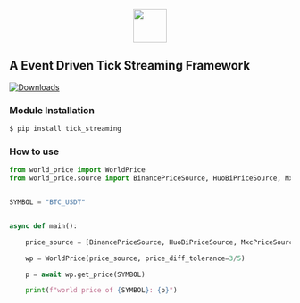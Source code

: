 <p align="center">
  <a href="http://bitsoda.com">
    <img width="60" src="https://bitsoda-static.oss-cn-shanghai.aliyuncs.com/img/Bitsoda-Logo200.jpg">
  </a>
</p>

## A Event Driven Tick Streaming Framework

[![Downloads](https://pepy.tech/badge/crypto-currency-world-price)](https://pepy.tech/project/crypto-currency-world-price)


### Module Installation

```bash
$ pip install tick_streaming
```

### How to use

```python
from world_price import WorldPrice
from world_price.source import BinancePriceSource, HuoBiPriceSource, MxcPriceSource


SYMBOL = "BTC_USDT"


async def main():

    price_source = [BinancePriceSource, HuoBiPriceSource, MxcPriceSource]

    wp = WorldPrice(price_source, price_diff_tolerance=3/5)

    p = await wp.get_price(SYMBOL)

    print(f"world price of {SYMBOL}: {p}")
```
